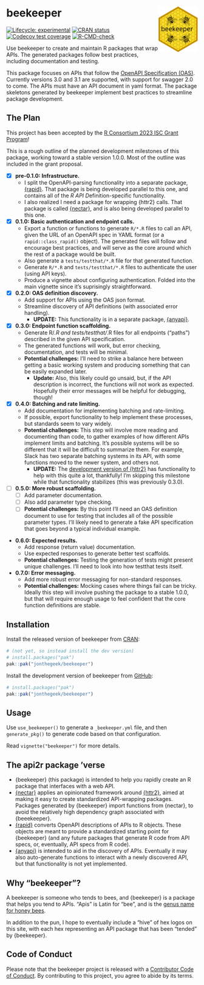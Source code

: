 
<!-- README.md is generated from README.Rmd. Please edit that file -->

# beekeeper <a href="https://beekeeper.api2r.org"><img src="man/figures/logo.svg" align="right" height="120" /></a>

<!-- badges: start -->

[![Lifecycle:
experimental](https://img.shields.io/badge/lifecycle-experimental-orange.svg)](https://lifecycle.r-lib.org/articles/stages.html#experimental)
[![CRAN
status](https://www.r-pkg.org/badges/version/beekeeper)](https://CRAN.R-project.org/package=beekeeper)
[![Codecov test
coverage](https://codecov.io/gh/jonthegeek/beekeeper/branch/main/graph/badge.svg)](https://app.codecov.io/gh/jonthegeek/beekeeper?branch=main)
[![R-CMD-check](https://github.com/jonthegeek/beekeeper/actions/workflows/R-CMD-check.yaml/badge.svg)](https://github.com/jonthegeek/beekeeper/actions/workflows/R-CMD-check.yaml)
<!-- badges: end -->

Use beekeeper to create and maintain R packages that wrap APIs. The
generated packages follow best practices, including documentation and
testing.

This package focuses on APIs that follow the [OpenAPI Specification
(OAS)](https://spec.openapis.org/oas/v3.1.0). Currently versions 3.0 and
3.1 are supported, with support for swagger 2.0 to come. The APIs must
have an API document in yaml format. The package skeletons generated by
beekeeper implement best practices to streamline package development.

## The Plan

This project has been accepted by the [R Consortium 2023 ISC Grant
Program](https://www.r-consortium.org/all-projects/awarded-projects/2023-group-1#api2r:%20An%20R%20Package%20for%20Auto-Generating%20R%20API%20Clients)!

This is a rough outline of the planned development milestones of this
package, working toward a stable version 1.0.0. Most of the outline was
included in the grant proposal.

- [x] **pre-0.1.0: Infrastructure.**
  - I split the OpenAPI-parsing functionality into a separate package,
    [{rapid}](https://rapid.api2r.org). That package is being developed
    parallel to this one, and contains all of the *R API
    D*efinition-specific functionality.
  - I also realized I need a package for wrapping {httr2} calls. That
    package is called [{nectar}](https://nectar.api2r.org), and is also
    being developed parallel to this one.
- [x] **0.1.0: Basic authentication and endpoint calls.**
  - Export a function or functions to generate `R/*.R` files to call an
    API, given the URL of an OpenAPI spec in YAML format (or a
    `rapid::class_rapid()` object). The generated files will follow and
    encourage best practices, and will serve as the core around which
    the rest of a package would be built.
  - Also generate a `tests/testthat/*.R` file for that generated
    function.
  - Generate `R/*.R` and `tests/testthat/*.R` files to authenticate the
    user (using API keys).
  - Produce a vignette about configuring authentication. Folded into the
    main vignette since it’s suprisingly straightforward.
- [x] **0.2.0: OAS definition discovery.**
  - Add support for APIs using the OAS json format.
  - Streamline discovery of API definitions (with associated error
    handling).
    - **UPDATE:** This functionality is in a separate package,
      [{anyapi}](https://anyapi.api2r.org).
- [x] **0.3.0: Endpoint function scaffolding.**
  - Generate R/*.R and tests/testthat/*.R files for all endpoints
    (“paths”) described in the given API specification.
  - The generated functions will work, but error checking,
    documentation, and tests will be minimal.
  - **Potential challenges:** I’ll need to strike a balance here between
    getting a basic working system and producing something that can be
    easily expanded later.
    - **Update:** Also, this likely could go unsaid, but, if the API
      description is incorrect, the functions will not work as expected.
      Hopefully their error messages will be helpful for debugging,
      though!
- [x] **0.4.0: Batching and rate limiting.**
  - Add documentation for implementing batching and rate-limiting.
  - If possible, export functionality to help implement these processes,
    but standards seem to vary widely.
  - **Potential challenges:** This step will involve more reading and
    documenting than code, to gather examples of how different APIs
    implement limits and batching. It’s possible systems will be so
    different that it will be difficult to summarize them. For example,
    Slack has two separate batching systems in its API, with some
    functions moved to the newer system, and others not.
    - **UPDATE:** The [development version of
      {httr2}](https://github.com/r-lib/httr2/) has functionality to
      help with this quite a lot, thankfully! I’m skipping this
      milestone while that functionality stabilizes (this was previously
      0.3.0).
- [ ] **0.5.0: More robust scaffolding.**
  - [ ] Add parameter documentation.
  - [ ] Also add parameter type checking.
  - [ ] **Potential challenges:** By this point I’ll need an OAS
    definition document to use for testing that includes all of the
    possible parameter types. I’ll likely need to generate a fake API
    specification that goes beyond a typical individual example.
- **0.6.0: Expected results.**
  - Add response (return value) documentation.
  - Use expected responses to generate better test scaffolds.
  - **Potential challenges:** Testing the generation of tests might
    present unique challenges. I’ll need to look into how testthat tests
    itself.
- **0.7.0: Error messaging.**
  - Add more robust error messaging for non-standard responses.
  - **Potential challenges:** Mocking cases where things fail can be
    tricky. Ideally this step will involve pushing the package to a
    stable 1.0.0, but that will require enough usage to feel confident
    that the core function definitions are stable.

## Installation

<div class=".pkgdown-release">

Install the released version of beekeeper from
[CRAN](https://cran.r-project.org/):

``` r
# (not yet, so instead install the dev version)
# install.packages("pak")
pak::pak("jonthegeek/beekeeper")
```

</div>

<div class=".pkgdown-devel">

Install the development version of beekeeper from
[GitHub](https://github.com/):

``` r
# install.packages("pak")
pak::pak("jonthegeek/beekeeper")
```

</div>

## Usage

Use `use_beekeeper()` to generate a `_beekeeper.yml` file, and then
`generate_pkg()` to generate code based on that configuration.

Read `vignette("beekeeper")` for more details.

## The api2r package ’verse

- {beekeeper} (this package) is intended to help you rapidly create an R
  package that interfaces with a web API.
- [{nectar}](https://nectar.api2r.org) applies an opinionated framework
  around [{httr2}](https://httr2.r-lib.org/), aimed at making it easy to
  create standardized API-wrapping packages. Packages generated by
  {beekeeper} import functions from {nectar}, to avoid the relatively
  high dependency graph associated with {beeekeeper}.
- [{rapid}](https://rapid.api2r.org) converts OpenAPI descriptions of
  APIs to R objects. These objects are meant to provide a standardized
  starting point for {beekeeper} (and any future packages that generate
  R code from API specs, or, eventually, API specs from R code).
- [{anyapi}](https://anyapi.api2r.org) is intended to aid in the
  discovery of APIs. Eventually it may also auto-generate functions to
  interact with a newly discovered API, but that functionality is not
  yet implemented.

## Why “beekeeper”?

A beekeeper is someone who tends to bees, and {beekeeper} is a package
that helps you tend to APIs. “Apis” is Latin for “bee”, and is the
[genus name for honey bees](https://en.wikipedia.org/wiki/Honey_bee).

In addition to the pun, I hope to eventually include a “hive” of hex
logos on this site, with each hex representing an API package that has
been “tended” by {beekeeper}.

## Code of Conduct

Please note that the beekeeper project is released with a [Contributor
Code of Conduct](https://beekeeper.api2r.org/CODE_OF_CONDUCT.html). By
contributing to this project, you agree to abide by its terms.
